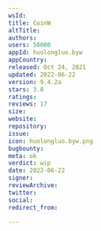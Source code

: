```yaml
---
wsId: 
title: CoinW
altTitle: 
authors: 
users: 50000
appId: huolongluo.byw
appCountry: 
released: Oct 24, 2021
updated: 2022-06-22
version: 9.4.2a
stars: 3.8
ratings: 
reviews: 17
size: 
website: 
repository: 
issue: 
icon: huolongluo.byw.png
bugbounty: 
meta: ok
verdict: wip
date: 2022-06-22
signer: 
reviewArchive: 
twitter: 
social: 
redirect_from: 

---
```


